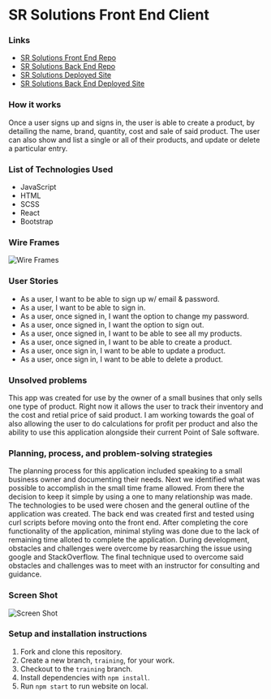 # SR Solutions Front End Client

### Links
* [SR Solutions Front End Repo](https://github.com/KwesiAtherley/SR-Solutions-Client)
* [SR Solutions Back End Repo](https://github.com/KwesiAtherley/Capstone-API)
* [SR Solutions Deployed Site](https://kwesiatherley.github.io/SR-Solutions-Client/)
* [SR Solutions Back End Deployed Site]( https://secure-sea-49423.herokuapp.com/)

### How it works
Once a user signs up and signs in, the user is able to create a product, by detailing the name, brand, quantity, cost and sale of said product. The user can also show and list a single or all of their products, and update or delete a particular entry.


### List of Technologies Used
* JavaScript
* HTML
* SCSS
* React
* Bootstrap

### Wire Frames
![Wire Frames](https://i.imgur.com/KVXM1oS.jpg)

### User Stories
* As a user, I want to be able to sign up w/ email & password.
* As a user, I want to be able to sign in.
* As a user, once signed in, I want the option to change my password.
* As a user, once signed in, I want the option to sign out.
* As a user, once signed in, I want to be able to see all my products.
* As a user, once signed in, I want to be able to create a product.
* As a user, once sign in, I want to be able to update a product.
* As a user, once sign in, I want to be able to delete a product.

### Unsolved problems
This app was created for use by the owner of a small busines that only sells one type of product. Right now it allows the user to track their inventory and the cost and retial price of said product. I am working towards the goal of also allowing the user to do calculations for profit per product and also the ability to use this application alongside their current Point of Sale software.

### Planning, process, and problem-solving strategies
The planning process for this application included speaking to a small business owner and documenting their needs. Next we identified what was possible to accomplish in the small time frame allowed. From there the decision to keep it simple by using a one to many relationship was made. The technologies to be used were chosen and the general outline of the application was created.
The back end was created first and tested using curl scripts before moving onto the front end. After completing the core functionality of the application, minimal styling was done due to the lack of remaining time alloted to complete the application. During development, obstacles and challenges were overcome by reasarching the issue using google and StackOverflow. The final technique used to overcome said obstacles and challenges was to meet with an instructor for consulting and guidance.

### Screen Shot

![Screen Shot](https://i.imgur.com/b8HbgTl.png)

### Setup and installation instructions
1.  Fork and clone this repository.
1.  Create a new branch, `training`, for your work.
1.  Checkout to the `training` branch.
1.  Install dependencies with `npm install`.
1.  Run `npm start` to run website on local.
